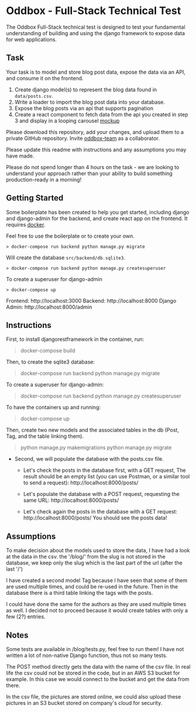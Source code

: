 # Oddbox - Full-Stack Technical Test

The Oddbox Full-Stack technical test is designed to test your fundamental understanding of building and using the django framework to expose data for web applications. 

## Task

Your task is to model and store blog post data, expose the data via an API, and consume it on the frontend.

1. Create django model(s) to represent the blog data found in `data/posts.csv`. 
2. Write a loader to import the blog post data into your database.
3. Expose the blog posts via an api that supports pagination
4. Create a react component to fetch data from the api you created in step 3 and display in a looping carousel [mockup](mockup.png)

Please download this repository, add your changes, and upload them to a private GitHub repository. Invite [oddbox-team](https://github.com/oddbox-team) as a collaborator.

Please update this readme with instructions and any assumptions you may have made.

Please do not spend longer than 4 hours on the task - we are looking to understand your approach rather than your ability to build something production-ready in a morning!

## Getting Started

Some boilerplate has been created to help you get started, including django and django-admin for the backend, and create react app on the frontend. It requires [docker](https://www.docker.com/).

Feel free to use the boilerplate or to create your own.

```
> docker-compose run backend python manage.py migrate
```

Will create the database `src/backend/db.sqlite3`.

```
> docker-compose run backend python manage.py createsuperuser
```

To create a superuser for django-admin

```
> docker-compose up
```

Frontend:  http://localhost:3000
Backend:  http://localhost:8000
Django Admin:  http://localhost:8000/admin



## Instructions

First, to install djangorestframework in the container, run:

> docker-compose build

Then, to create the sqlite3 database:

> docker-compose run backend python manage.py migrate

To create a superuser for django-admin:

> docker-compose run backend python manage.py createsuperuser

To have the containers up and running:

> docker-compose up

Then, create two new models and the associated tables in the db (Post, Tag, and the table linking them).

> python manage.py makemigrations
> python manage.py migrate

- Second, we will populate the database with the posts.csv file.

    - Let's check the posts in the database first, with a GET request, 
      The result should be an empty list (you can use Postman, or a similar tool to send a request): http://localhost:8000/posts/
  
    - Let's populate the database with a POST request, requesting the same URL: http://localhost:8000/posts/
    
    - Let's check again the posts in the database with a GET request: http://localhost:8000/posts/
      You should see the posts data!


## Assumptions

To make decision about the models used to store the data, I have had a look at the data in the csv.
the '/blog/' from the slug is not stored in the database, we keep only the slug which is the last part of the url (after the last '/')

I have created a second model Tag because I have seen that some of them are used multiple times, and could be re-used in the future.
Then in the database there is a third table linking the tags with the posts.

I could have done the same for the authors as they are used multiple times as well. I decided not to proceed because it would create tables with only a few (2?) entries.

## Notes

Some tests are available in /blog/tests.py, feel free to run them!
I have not written a lot of non-native Django function, thus not so many tests.

The POST method directly gets the data with the name of the csv file. In real life the csv could not be stored in the code, but in an AWS S3 bucket for example.
In this case we would connect to the bucket and get the data from there.

In the csv file, the pictures are stored online, we could also upload these pictures in an S3 bucket stored on company's cloud for security.

